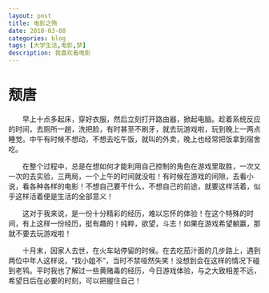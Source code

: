 ```yaml
---
layout: post
title: 电影之殇
date: 2018-03-08
categories: blog
tags: [大学生活,电影,梦]
description: 我喜欢看电影
---
```


# 颓唐
&emsp;&emsp;早上十点多起床，穿好衣服，然后立刻打开路由器，掀起电脑。趁着系统反应的时间，去厕所一趟，洗把脸，有时甚至不刷牙，就去玩游戏啦，玩到晚上一两点睡觉。中午有时候不想动，不想去吃午饭，就叫的外卖，晚上也经常把饭拿到宿舍吃。  

&emsp;&emsp;在整个过程中，总是在想如何才能利用自己控制的角色在游戏里取胜，一次又一次的去实验，三两局，一个上午的时间就没啦！有时候在游戏的间隙，去看小说，看各种各样的电影！不想自己要干什么，不想自己的前途，就要这样活着，似乎这样活着便是生活的全部意义！

&emsp;&emsp;这对于我来说，是一份十分精彩的经历，难以忘怀的体验！在这个特殊的时间，有上这样一份经历，挺有趣的！纯粹，欲望，斗志！如果在游戏希望躺赢，那就不要去玩游戏啦！

&emsp;&emsp;十月末，因家人去世，在火车站停留的时候。在去吃茄汁面的几步路上，遇到两位中年人这样说，“找小姐不”，当时不禁哑然失笑！没想到会在这样的情况下碰到老鸨。平时我也了解过一些黄赌毒的经历，今日游戏体验，与之大致相差不远，希望日后在必要的时刻，可以把握住自己！
